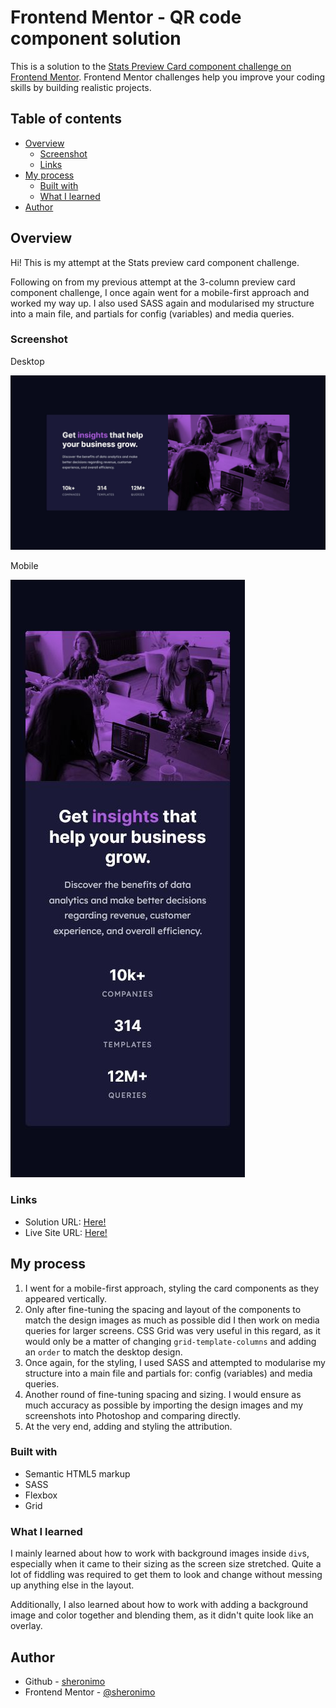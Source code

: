 # Frontend Mentor - QR code component solution

This is a solution to the [Stats Preview Card component challenge on Frontend Mentor](https://www.frontendmentor.io/challenges/stats-preview-card-component-8JqbgoU62). Frontend Mentor challenges help you improve your coding skills by building realistic projects.

## Table of contents

- [Overview](#overview)
  - [Screenshot](#screenshot)
  - [Links](#links)
- [My process](#my-process)
  - [Built with](#built-with)
  - [What I learned](#what-i-learned)
- [Author](#author)

## Overview

Hi! This is my attempt at the Stats preview card component challenge.

Following on from my previous attempt at the 3-column preview card component challenge, I once again went for a mobile-first approach and worked my way up. I also used SASS again and modularised my structure into a main file, and partials for config (variables) and media queries.

### Screenshot

Desktop

![](./screenshots/screenshot_desktop.jpg)

Mobile

![](./screenshots/screenshot_mobile.jpg)

### Links

- Solution URL: [Here!](https://github.com/sheronimo/frontendmentor-statscard)
- Live Site URL: [Here!](https://sheronimo.github.io/frontendmentor-statscard/)

## My process

1. I went for a mobile-first approach, styling the card components as they appeared vertically.
2. Only after fine-tuning the spacing and layout of the components to match the design images as much as possible did I then work on media queries for larger screens. CSS Grid was very useful in this regard, as it would only be a matter of changing `grid-template-columns` and adding an `order` to match the desktop design.
3. Once again, for the styling, I used SASS and attempted to modularise my structure into a main file and partials for: config (variables) and media queries.
4. Another round of fine-tuning spacing and sizing. I would ensure as much accuracy as possible by importing the design images and my screenshots into Photoshop and comparing directly.
5. At the very end, adding and styling the attribution.

### Built with

- Semantic HTML5 markup
- SASS
- Flexbox
- Grid

### What I learned

I mainly learned about how to work with background images inside `div`s, especially when it came to their sizing as the screen size stretched. Quite a lot of fiddling was required to get them to look and change without messing up anything else in the layout.

Additionally, I also learned about how to work with adding a background image and color together and blending them, as it didn't quite look like an overlay.

## Author

- Github - [sheronimo](https://github.com/sheronimo)
- Frontend Mentor - [@sheronimo](https://www.frontendmentor.io/profile/sheronimo)
